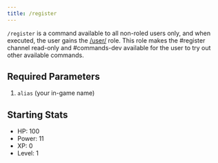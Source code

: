 ```yaml
---
title: /register
---
```


`/register` is a command available to all non-roled users only, and when executed, the user gains the [/user/](/reference/roles/#user) role. This role makes the #register channel read-only and #commands-dev available for the user to try out other available commands.

## Required Parameters

1. `alias` (your in-game name)

## Starting Stats

-   HP: 100
-   Power: 11
-   XP: 0
-   Level: 1
